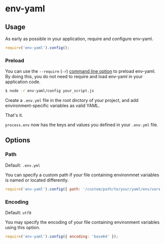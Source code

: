 # env-yaml

## Usage

As early as possible in your application, require and configure env-yaml.

```javascript
require('env-yaml').config();
```

### Preload

You can use the `--require` (`-r`) [command line option](https://nodejs.org/api/cli.html#cli_r_require_module) to preload env-yaml. By doing this, you do not need to require and load env-yaml in your application code.

```bash
$ node -r env-yaml/config your_script.js
```

Create a `.env.yml` file in the root dirctory of your project, 
and add environment-specific variables as valid YAML.

That's it.

`process.env` now has the keys and values you defined in your `.env.yml` file.

## Options

### Path

Default: `.env.yml`

You can specify a custom path if your file containing environmnet variables is
named or located differently.

```javascript
require('env-yaml').config({ path: '/custom/path/to/your/yaml/env/vars' });
```

### Encoding

Default: `utf8`

You may specify the encoding of your file containing environment variables
using this option.

```javascript
require('env-yaml').config({ encoding: 'base64' });
```
